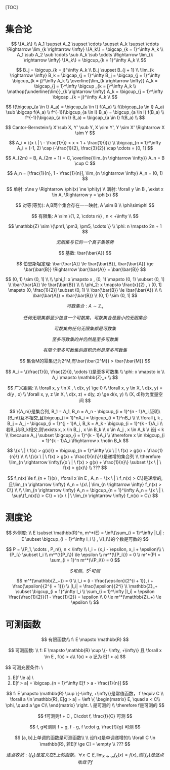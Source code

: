 [TOC]



# 集合论

$$
\{A_k\} \\
A_1 \supset A_2 \supset \cdots \supset A_k \supset \cdots \Rightarrow \lim_{k \rightarrow  \infty} \{A_k\} = \bigcap_{k = 1}^\infty A_k \\
A_1 \sub A_2 \sub \cdots \sub A_k \sub \cdots \Rightarrow \lim_{k \rightarrow  \infty} \{A_k\} = \bigcup_{k = 1}^\infty A_k \\
$$



$$
B_j = \bigcup_{k = j}^\infty A_k \\
B_j \supset B_{j + 1} \\
\lim_{k \rightarrow \infty} B_k = \bigcap_{j = 1}^\infty B_j = \bigcap_{j = 1}^\infty \bigcup_{k = j}^\infty A_k \\
\overline{\lim_{k \rightarrow \infty}} A_k = \bigcap_{j = 1}^\infty \bigcup _{k = j}^\infty A_k \\
\mathop{\underline{\lim}}_{k \rightarrow \infty} A_k = \bigcup_{j = 1}^\infty \bigcap _{k = j}^\infty A_k \\
$$


$$
f(\bigcup_{a \in I} A_a) = \bigcup_{a \in I} f(A_a) \\
f(\bigcap_{a \in I} A_a) \sub \bigcap f(A_a) \\
f^{-1}(\bigcup_{a \in I} B_a) = \bigcup_{a \in I} f(B_a) \\
f^{-1}(\bigcap_{a \in I} B_a) = \bigcap_{a \in I} f(B_a) \\
$$



$$
Cantor-Bernstein:\\
X'\sub X, Y' \sub Y, X \sim Y', Y \sim X' \Rightarrow X \sim Y
$$

$$
A_i = \{x \ | \ - \frac{1}{i} < x < 1 + \frac{1}{i}\} \\
\bigcap_{n = 1}^\infty A_i = (-1, 2) \cap (-\frac{1}{2}, \frac{3}{2}) \cap \cdots = [0, 1]
$$

$$
A_{2m} = B, A_{2m + 1} = C, \overline{\lim_{n \rightarrow \infty}} A_n = B \cup C
$$

$$
A_n = [\frac{1}{n}, 1 - \frac{1}{n}], \lim_{n \rightarrow \infty} A_n = (0, 1)
$$


$$
单射: x\ne y \Rightarrow \phi(x) \ne \phi(y) \\
满射: \forall y \in B , \exist x \in A, \Rightarrow y = \phi(x)
$$

$$
对等(等势): A,B两个集合存在一一映射, A \sim B \\
\phi\sim\phi
$$



$$
有限集: A \sim \{1, 2, \cdots n\} , n < +\infty \\
$$



$$
\mathbb{Z} \sim \{\pm1, \pm3, \pm5, \cdots \} \\
\phi: n \mapsto 2n + 1
$$

$$
无限集与它的一个真子集等势
$$

$$
基数: \bar{\bar{A}}
$$

$$
伯恩斯坦定理: \bar{\bar{A}} \le \bar{\bar{B}}, \bar{\bar{A}} \ge \bar{\bar{B}} \Rightarrow \bar{\bar{A}} = \bar{\bar{B}}
$$

$$
(0, 1) \sim (0, 1] \\
\\
\phi_1: x \mapsto x , (0, 1) \mapsto (0, 1) \subset (0, 1] \\
\bar{\bar{A}} \le \bar{\bar{B}} \\
\\
\phi_2: x \mapsto \frac{x}{2} , \ (0, 1] \mapsto (0, \frac{1}{2}] \subset (0, 1) \\
\bar{\bar{B}} \le \bar{\bar{A}} \\
\\
\bar{\bar{A}} = \bar{\bar{B}} \\
(0, 1) \sim (0, 1]
$$



$$
可数集合: A \sim \mathbb{Z}_+
$$

$$
任何无限集都至少包含一个可数集，可数集合是最小的无限集合
$$

$$
可数集的任何无限集都是可数集
$$

$$
至多可数集的并仍然是至多可数集
$$


$$
有限个至多可数集的直积仍然是至多可数集
$$


$$
集合M的幂集记为2^M,有\bar{\bar{2^M}} > \bar{\bar{M}}
$$

$$
A_i = \{\frac{1}{i}, \frac{2}{i}, \cdots  \}是至多可数集 \\
\phi: x \mapsto ix \\
A_i \mapsto \mathbb{Z}_+ \\
$$

$$
广义距离: \\
\forall x, y \in X , \ d(x, y) \ge 0 \\
\forall x, y \in X, \ d(x, y) = d(y , x) \\
\forall x, y, z \in X, \ d(x, z) + d(y, z) \ge d(x, y) \\
(X, d)称为度量空间
$$






$$
\{A_n\}是集合列, B_1 = A_1, B_n = A_n - \bigcup_{i = 1}^{n - 1}A_i,证明\{B_n\}互不相交,且\bigcup_{i = 1}^nA_i = \bigcup_{i = 1}^nB_i \\
\\
\forall j, k , B_j = A_j - \bigcup_{i = 1}^{j - 1}A_i, B_k = A_k - \bigcup_{i = 1}^{k - 1}A_i \\
若B_j与B_k相交,则\exists x, x \in B_j , x \in B_k \\
x \in A_j , x \in A_k \\
设j < k \\
\because A_j \subset \bigcup_{i = 1}^{k - 1}A_i \\
\therefore x \in \bigcup_{i = 1}^{k - 1}A_i \Rightarrow x \notin B_k
$$

$$
\{x \ | \ f(x) > g(x)\} = \bigcup_{n = 1}^\infty \{x \ | \ f(x) > g(x) + \frac{1}{n}\} \\
\\
\{\{x \ | \ f(x) > g(x) + \frac{1}{n}\}\}是递增的集合列 \\
\therefore \lim_{n \rightarrow \infty}\{x \ | \ f(x) > g(x) + \frac{1}{n}\} \subset \{x \ | \ f(x) > g(x)\} \\
???
$$

$$
f_n(x) \le f_{n + 1}(x) , \forall x \in E , A_n = \{x \ | \ f_n(x) > C\}是递增的, 且\lim_{n \rightarrow \infty} A_n = \{x\ | \lim_{n \rightarrow \infty} f_n(x) > C\} \\
\\
\lim_{n \rightarrow \infty} A_n = \bigcup_{n = 1}^\infty A_n = \{x \ | \ \sup\{f_n(x)\} > C\} = \{x \ | \ \lim_{n \rightarrow \infty} f_n(x) > C\}
$$





# 测度论

$$
外侧度: \\
E \subset \mathbb{R}^n, m^*(E) = \inf\{\sum_{i = 1}^\infty |I_i| : E \subset \bigcup_{i = 1}^\infty I_i \} , \{I_i\}的个数是可数的
$$

$$
P = \{P_1, \cdots , P_n\}, n < \infty \\
I_i = (x_i - \epsilon, x_i + \epsilon)\\
\{P_i\} \subset I_i \\
m^*(\{P_i\}) \le \epsilon \\
m^*(\{P_i\}) = 0 \\
m^*(P) = \sum_{i = 1}^n m^*(\{P_i\}) = 0
$$


$$
S可测，S^c可测
$$






$$
m^*(\mathbb{Z_+}) = 0 \\
I_i = (i - \frac{\epsilon}{2^{i + 1}}, i + \frac{\epsilon}{2^{i + 1}}) \\
|I_i| = \frac{\epsilon}{2^i} \\
\mathbb{Z}_+ \subset \bigcup_{i = 1}^\infty I_i \\
\sum_{i = 1}^\infty |I_i| = \epsilon \frac{\frac{1}{2}}{1 - \frac{1}{2}} = \epsilon \\
0 \le m^*(\mathbb{Z}_+) \le \epsilon \\
$$




# 可测函数

$$
有限函数:\\
f: E \mapsto \mathbb{R}
$$


$$
可测函数: \\
f: E \mapsto \mathbb{R} \cup \{- \infty, +\infty\} 且 \forall x \in E , f(x) > a\\
f(x) > a 记为 E[f > a]
$$

$$
可测充要条件: \\
1. E[f \le a] \\
2. E[f > a] = \bigcap_{n = 1}^\infty E[f > a - \frac{1}{n}]
$$

$$
f: E \mapsto \mathbb{R} \cup \{-\infty, +\infty\}是常值函数， f \equiv C \\
\forall a \in \mathbb{R}, E[g > a] = 
\left \{
\begin{matrix}
E, \quad a < C\\
\phi, \quad  a \ge C\\
\end{matrix}
\right. \
是可测的 \\
\therefore f是可测的
$$




$$
f可测则f + C , C\cdot f, \frac{f}{C} 可测
$$

$$
f, g可测则 f + g, f - g, f \cdot g, \frac{f}{g} 可测
$$

$$
[a, b]上单调的函数是可测函数\\
\\
设f(x)是单调递增的\\
\forall C \in \mathbb{R}, 若E[f \ge C] = \empty \\
???
$$




$$
逐点收敛: \{f_k\}是定义在E上的函数， \forall x \in E , \lim_{k\rightarrow \infty}f_k(x) = f(x), 则\{f_k\}是逐点收敛于f
$$
